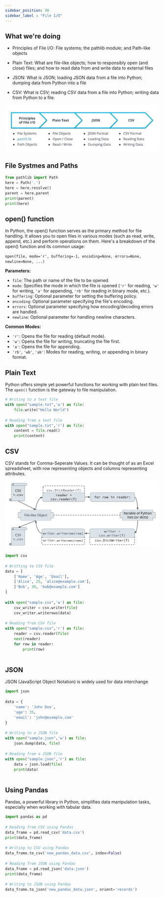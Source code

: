 ```yaml
---
sidebar_position: 30
sidebar_label : "File I/O"
---
```


## What we're doing

- Principles of File I/O: File systems; the pathlib module; and Path-like objects

- Plain Text: What are file-like objects; how to responsibly open (and close) files; and how to read data from and write data to external files

- JSON: What is JSON; loading JSON data from a file into Python; dumping data from Python into a file

- CSV: What is CSV; reading CSV data from a file into Python; writing data from Python to a file.

![image](img/overview.jpg)


## File Systmes and Paths


```python
from pathlib import Path
here = Path('.')
here = here.resolve()
parent = here.parent
print(parent)
print(here)
```

## open() function
In Python, the open() function serves as the primary method for file handling. It allows you to open files in various modes (such as read, write, append, etc.) and perform operations on them. Here's a breakdown of the open() function and its common usage:

`open(file, mode='r', buffering=-1, encoding=None, errors=None, newline=None, ...)`

**Parameters:**

-   `file`: The path or name of the file to be opened.
-   `mode`: Specifies the mode in which the file is opened (`'r'` for reading, `'w'` for writing, `'a'` for appending, `'rb'` for reading in binary mode, etc.).
-   `buffering`: Optional parameter for setting the buffering policy.
-   `encoding`: Optional parameter specifying the file's encoding.
-   `errors`: Optional parameter specifying how encoding/decoding errors are handled.
-   `newline`: Optional parameter for handling newline characters.

**Common Modes:**

-   `'r'`: Opens the file for reading (default mode).
-   `'w'`: Opens the file for writing, truncating the file first.
-   `'a'`: Opens the file for appending.
-   `'rb'`, `'wb'`, `'ab'`: Modes for reading, writing, or appending in binary format.

## Plain Text
Python offers simple yet powerful functions for working with plain text files. The `open()` function is the gateway to file manipulation.


```python
# Writing to a text file
with open("sample.txt",'w') as file:
    file.write("Hello World")

# Reading from a text file
with open("sample.txt",'r') as file:
    content = file.read()
    print(content)
```

## CSV
CSV stands for Comma-Seperate Values. It can be thought of as an Excel spreadsheet, with row representing objects and columns representing attributes.

![image](img/csv.png)


```python
import csv

# Writting to CSV file
data = [
    ['Name', 'Age', 'Email'],
    ['Alice', 25, 'alice@example.com'],
    ['Bob', 30, 'bob@example.com']
]

with open("sample.csv",'w') as file:
    csv_writer = csv.writer(file)
    csv_writer.writerows(data)

# Reading from CSV file
with open("sample.csv",'r') as file:
    reader = csv.reader(file)
    next(reader)
    for row in reader:
        print(row)
    
```

## JSON
JSON (JavaScript Object Notation) is widely used for data interchange


```python
import json

data = {
    'name': 'John Doe',
    'age': 35,
    'email': 'john@example.com'
}

# Writing to a JSON file
with open("sample.json",'w') as file:
    json.dump(data, file)

# Reading from a JSON file
with open("sample.json",'r') as file:
    data = json.load(file)
    print(data)
    
```

## Using Pandas
Pandas, a powerful library in Python, simplifies data manipulation tasks, especially when working with tabular data.


```python
import pandas as pd

# Reading from CSV using Pandas
data_frame = pd.read_csv('data.csv')
print(data_frame)

# Writing to CSV using Pandas
data_frame.to_csv('new_pandas_data.csv', index=False)

# Reading from JSON using Pandas
data_frame = pd.read_json('data.json')
print(data_frame)

# Writing to JSON using Pandas
data_frame.to_json('new_pandas_data.json', orient='records')
```


